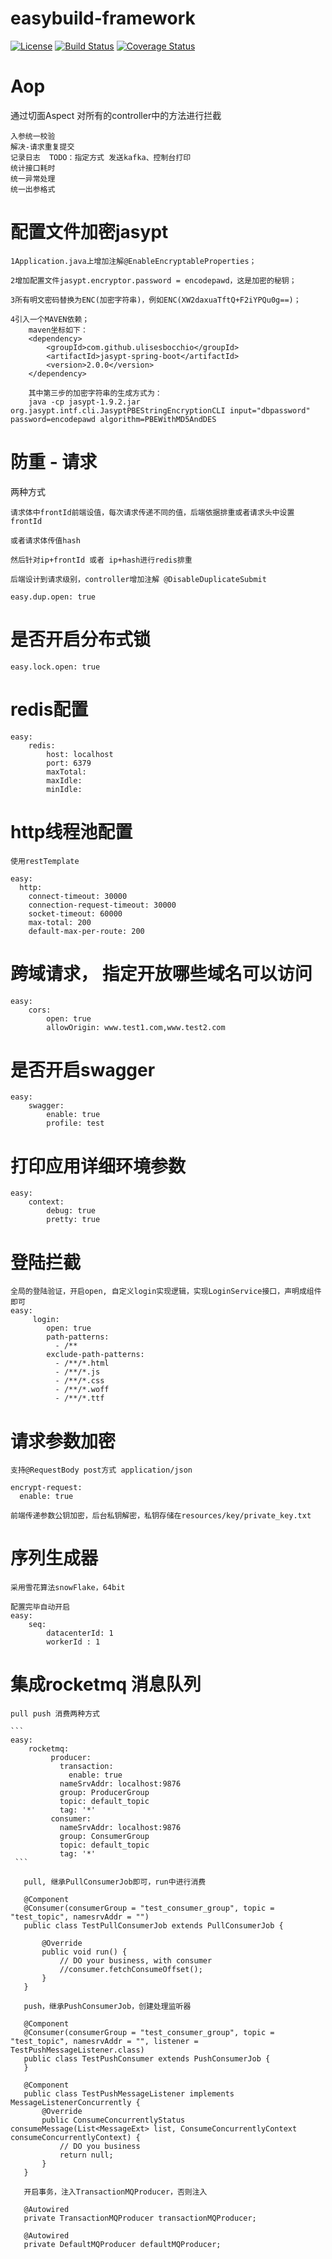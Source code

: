 # easybuild-framework

[![License](http://img.shields.io/:license-apache-brightgreen.svg)](http://www.apache.org/licenses/LICENSE-2.0.html)
[![Build Status](https://travis-ci.org/data2/easybuild-framework.svg?branch=main)](https://travis-ci.org/data2/easybuild-framework)
[![Coverage Status](https://coveralls.io/repos/github/data2/easybuild-framework/badge.svg?branch=main)](https://coveralls.io/github/data2/easybuild-framework?branch=main)

# Aop

通过切面Aspect 对所有的controller中的方法进行拦截 

    入参统一校验
    解决-请求重复提交
    记录日志  TODO：指定方式 发送kafka、控制台打印
    统计接口耗时
    统一异常处理
    统一出参格式

# 配置文件加密jasypt
    1Application.java上增加注解@EnableEncryptableProperties；

    2增加配置文件jasypt.encryptor.password = encodepawd，这是加密的秘钥；

    3所有明文密码替换为ENC(加密字符串)，例如ENC(XW2daxuaTftQ+F2iYPQu0g==)；
    
    4引入一个MAVEN依赖；
        maven坐标如下：
        <dependency>
            <groupId>com.github.ulisesbocchio</groupId>
            <artifactId>jasypt-spring-boot</artifactId>
            <version>2.0.0</version>
        </dependency>
    
        其中第三步的加密字符串的生成方式为：
        java -cp jasypt-1.9.2.jar org.jasypt.intf.cli.JasyptPBEStringEncryptionCLI input="dbpassword" password=encodepawd algorithm=PBEWithMD5AndDES


# 防重 - 请求

两种方式

    请求体中frontId前端设值，每次请求传递不同的值，后端依据排重或者请求头中设置frontId

    或者请求体传值hash

    然后针对ip+frontId 或者 ip+hash进行redis排重

    后端设计到请求级别，controller增加注解 @DisableDuplicateSubmit
    
    easy.dup.open: true


# 是否开启分布式锁

    easy.lock.open: true
    
# redis配置 
    easy:
        redis:
            host: localhost
            port: 6379
            maxTotal:
            maxIdle:
            minIdle:

# http线程池配置
 
    使用restTemplate 
    
    easy:
      http:
        connect-timeout: 30000
        connection-request-timeout: 30000
        socket-timeout: 60000
        max-total: 200
        default-max-per-route: 200
 
 
# 跨域请求， 指定开放哪些域名可以访问
    
    easy:
        cors:
            open: true
            allowOrigin: www.test1.com,www.test2.com
           
# 是否开启swagger
    
    easy:
        swagger:
            enable: true
            profile: test
 
 # 打印应用详细环境参数
    easy:
        context:
            debug: true
            pretty: true
 

 # 登陆拦截
    全局的登陆验证，开启open, 自定义login实现逻辑，实现LoginService接口，声明成组件即可
    easy:
         login:
            open: true
            path-patterns:
              - /**
            exclude-path-patterns:
              - /**/*.html
              - /**/*.js
              - /**/*.css
              - /**/*.woff
              - /**/*.ttf
   
 # 请求参数加密 
    支持@RequestBody post方式 application/json
    
    encrypt-request:
      enable: true
      
    前端传递参数公钥加密，后台私钥解密，私钥存储在resources/key/private_key.txt

# 序列生成器
    
    采用雪花算法snowFlake，64bit
    
    配置完毕自动开启
    easy:
        seq:
            datacenterId: 1
            workerId : 1
            
# 集成rocketmq 消息队列
    
    pull push 消费两种方式
    
    ```
    easy:
        rocketmq:
             producer:
               transaction:
                 enable: true
               nameSrvAddr: localhost:9876
               group: ProducerGroup
               topic: default_topic
               tag: '*'
             consumer:
               nameSrvAddr: localhost:9876
               group: ConsumerGroup
               topic: default_topic
               tag: '*'   
     ```
     
  ```
     pull, 继承PullConsumerJob即可，run中进行消费
     
     @Component
     @Consumer(consumerGroup = "test_consumer_group", topic = "test_topic", namesrvAddr = "")
     public class TestPullConsumerJob extends PullConsumerJob {
     
         @Override
         public void run() {
             // DO your business, with consumer
             //consumer.fetchConsumeOffset();
         }
     }
     
     push，继承PushConsumerJob，创建处理监听器
     
     @Component
     @Consumer(consumerGroup = "test_consumer_group", topic = "test_topic", namesrvAddr = "", listener = TestPushMessageListener.class)
     public class TestPushConsumer extends PushConsumerJob {
     }
     
     @Component
     public class TestPushMessageListener implements MessageListenerConcurrently {
         @Override
         public ConsumeConcurrentlyStatus consumeMessage(List<MessageExt> list, ConsumeConcurrentlyContext consumeConcurrentlyContext) {
             // DO you business
             return null;
         }
     }
     
     开启事务，注入TransactionMQProducer，否则注入
     
     @Autowired
     private TransactionMQProducer transactionMQProducer;
     
     @Autowired
     private DefaultMQProducer defaultMQProducer;
     
     
 ``` 
